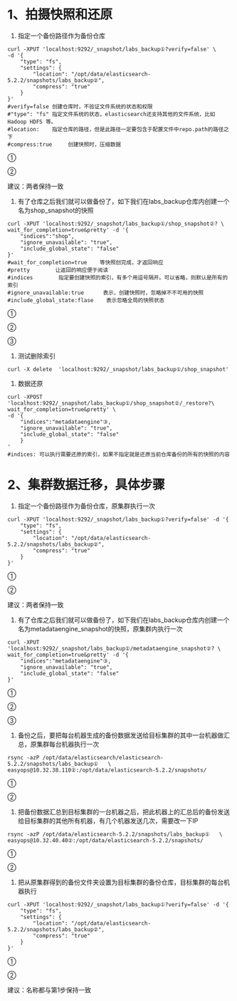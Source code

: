 # 1、拍摄快照和还原

1. 指定一个备份路径作为备份仓库

```shell
curl -XPUT 'localhost:9292/_snapshot/labs_backup①?verify=false' \
-d '{
    "type": "fs",
    "settings": {
        "location": "/opt/data/elasticsearch-5.2.2/snapshots/labs_backup②",
        "compress": "true"
    }
}'
#verify=false 创建仓库时，不验证文件系统的状态和权限
#"type": "fs" 指定文件系统的状态，elasticsearch还支持其他的文件系统，比如Hadoop HDFS 等。
#location:    指定仓库的路径，但是此路径一定要包含于配置文件中repo.path的路径之下
#compress:true     创建快照时，压缩数据
```

① 

② 

建议：两者保持一致

1. 有了仓库之后我们就可以做备份了，如下我们在labs_backup仓库内创建一个名为shop_snapshot的快照

```shell
curl -XPUT 'localhost:9292/_snapshot/labs_backup①/shop_snapshot②? \
wait_for_completion=true&pretty' -d '{
    "indices":"shop",
    "ignore_unavailable": "true",
    "include_global_state": "false"
}'
#wait_for_completion=true    等快照创完成，才返回响应
#pretty        让返回的响应便于阅读
#indices        指定要创建快照的索引，有多个用逗号隔开。可以省略，则默认是所有的索引
#ignore_unavailable:true      表示，创建快照时，忽略掉不不可用的快照
#include_global_state:flase    表示忽略全局的快照状态
```

① 

② 

③

1. 测试删除索引

```shell
curl -X delete  'localhost:9292/_snapshot/labs_backup①/shop_snapshot'
```

1. 数据还原

```shell
curl -XPOST 'localhost:9292/_snapshot/labs_backup①/shop_snapshot②/_restore?\
wait_for_completion=true&pretty' \
-d '{
    "indices":"metadataengine"③,
    "ignore_unavailable": "true",
    "include_global_state": "false"
    }
'
#indices: 可以执行需要还原的索引，如果不指定就是还原当前仓库备份的所有的快照的内容
```

# 2、集群数据迁移，具体步骤

1. 指定一个备份路径作为备份仓库，原集群执行一次

```shell
curl -XPUT 'localhost:9292/_snapshot/labs_backup①?verify=false' -d '{
    "type": "fs",
    "settings": {
        "location": "/opt/data/elasticsearch-5.2.2/snapshots/labs_backup②",
        "compress": "true"
    }
}'
```

① 

② 

建议：两者保持一致

1. 有了仓库之后我们就可以做备份了，如下我们在labs_backup仓库内创建一个名为metadataengine_snapshot的快照，原集群内执行一次

```shell
curl -XPUT 'localhost:9292/_snapshot/labs_backup①/metadataengine_snapshot②? \
wait_for_completion=true&pretty' -d '{
    "indices":"metadataengine"③,
    "ignore_unavailable": "true",
    "include_global_state": "false"
}'
```

① 

② 

③

1. 备份之后，要把每台机器生成的备份数据发送给目标集群的其中一台机器做汇总，原集群每台机器执行一次

```shell
rsync -azP /opt/data/elasticsearch/elasticsearch-5.2.2/snapshots/labs_backup①   \
easyops@10.32.38.110②:/opt/data/elasticsearch-5.2.2/snapshots/
```

① 

② 

1. 把备份数据汇总到目标集群的一台机器之后，把此机器上的汇总后的备份发送给目标集群的其他所有机器，有几个机器发送几次，需要改一下IP

```
rsync -azP /opt/data/elasticsearch-5.2.2/snapshots/labs_backup①   \
easyops@10.32.40.40②:/opt/data/elasticsearch-5.2.2/snapshots/
```

①

②

1. 把从原集群得到的备份文件夹设置为目标集群的备份仓库，目标集群的每台机器执行

```shell
curl -XPUT 'localhost:9292/_snapshot/labs_backup①?verify=false' -d '{
    "type": "fs",
    "settings": {
        "location": "/opt/data/elasticsearch-5.2.2/snapshots/labs_backup②",
        "compress": "true"
    }
}'
```

①

②

建议：名称都与第1步保持一致